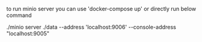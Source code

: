 to run minio server you can use 'docker-compose up' or directly run below command

./minio server ./data --address 'localhost:9006' --console-address "localhost:9005"